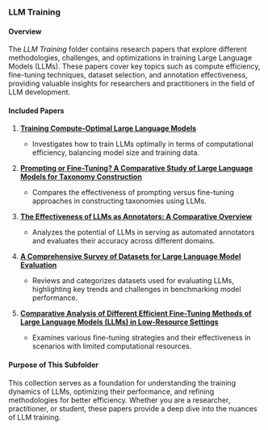### LLM Training  

#### **Overview**  
The *LLM Training* folder contains research papers that explore different methodologies, challenges, and optimizations in training Large Language Models (LLMs). These papers cover key topics such as compute efficiency, fine-tuning techniques, dataset selection, and annotation effectiveness, providing valuable insights for researchers and practitioners in the field of LLM development.  

#### **Included Papers**  

1. **[Training Compute-Optimal Large Language Models](#)**  
   - Investigates how to train LLMs optimally in terms of computational efficiency, balancing model size and training data.  

2. **[Prompting or Fine-Tuning? A Comparative Study of Large Language Models for Taxonomy Construction](#)**  
   - Compares the effectiveness of prompting versus fine-tuning approaches in constructing taxonomies using LLMs.  

3. **[The Effectiveness of LLMs as Annotators: A Comparative Overview](#)**  
   - Analyzes the potential of LLMs in serving as automated annotators and evaluates their accuracy across different domains.  

4. **[A Comprehensive Survey of Datasets for Large Language Model Evaluation](#)**  
   - Reviews and categorizes datasets used for evaluating LLMs, highlighting key trends and challenges in benchmarking model performance.  

5. **[Comparative Analysis of Different Efficient Fine-Tuning Methods of Large Language Models (LLMs) in Low-Resource Settings](#)**  
   - Examines various fine-tuning strategies and their effectiveness in scenarios with limited computational resources.  

#### **Purpose of This Subfolder**  
This collection serves as a foundation for understanding the training dynamics of LLMs, optimizing their performance, and refining methodologies for better efficiency. Whether you are a researcher, practitioner, or student, these papers provide a deep dive into the nuances of LLM training.

